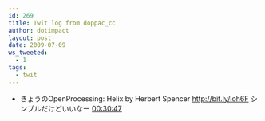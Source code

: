 ```yaml
---
id: 269
title: Twit log from doppac_cc
author: dotimpact
layout: post
date: 2009-07-09
ws_tweeted:
  - 1
tags:
  - twit
---
```

<ul class="ws_tweet_list">
  <li class="ws_tweet">
    きょうのOpenProcessing: Helix by Herbert Spencer <a href="http://bit.ly/ioh6F" rel="nofollow">http://bit.ly/ioh6F</a> シンプルだけどいいなー <a class="ws_tweet_time" href="http://twitter.com/doppac_cc/statuses/2533808224">00:30:47</a>
  </li>
</ul>
